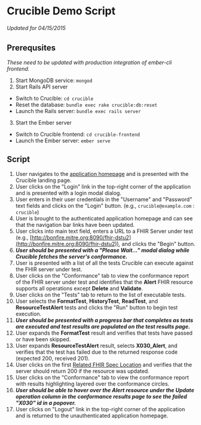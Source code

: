 # Crucible Demo Script
###### _Updated for 04/15/2015_

## Prerequsites
_These need to be updated with production integration of ember-cli frontend._

1. Start MongoDB service: ```mongod```
2. Start Rails API server
  - Switch to Crucible: ```cd crucible```
  - Reset the database: ```bundle exec rake crucible:db:reset```
  - Launch the Rails server: ```bundle exec rails server```
3. Start the Ember server
  - Switch to Crucible frontend: ```cd crucible-frontend```
  - Launch the Ember server: ```ember serve```

## Script
1. User navigates to the [application homepage](http://crucible-dev.mitre.org) and is presented with the Crucible landing page.
2. User clicks on the "Login" link in the top-right corner of the application and is presented with a login modal dialog.
3. User enters in their user credentials in the "Username" and "Password" text fields and clicks on the "Login" button. (e.g., ```crucible@example.com``` : ```crucible```)
4. User is brought to the authenticated application homepage and can see that the navigation bar links have been updated.
5. User clicks into main text field, enters a URL to a FHIR Server under test (e.g., [http://bonfire.mitre.org:8090/fhir-dstu2](http://bonfire.mitre.org:8090/fhir-dstu2)), and clicks the "Begin" button.
6. ***User should be presented with a "Please Wait..." modal dialog while Crucible fetches the server's conformance.***
7. User is presented with a list of all the tests Crucible can execute against the FHIR server under test.
8. User clicks on the "Conformance" tab to view the conformance report of the FHIR server under test and identifies that the **Alert** FHIR resource supports all operations except **Delete** and **Validate**.
9. User clicks on the "Tests" tab to return to the list of executable tests.
10. User selects the **FormatTest**, **HistoryTest**, **ReadTest**, and **ResourceTestAlert** tests and clicks the "Run" button to begin test execution.
11. ***User should be presented with a progress bar that completes as tests are executed and test results are populated on the test results page.***
12. User expands the **FormatTest** result and verifies that tests have passed or have been skipped.
13. User expands **ResourceTestAlert** result, selects **X030_Alert**, and verifies that the test has failed due to the returned response code (expected 200, received 201).
14. User clicks on the first [Related FHIR Spec Location](http://www.hl7.org/implement/standards/fhir/http.html#update) and verifies that the server should return 200 if the resource was updated.
15. User clicks on the "Conformance" tab to view the conformance report with results highlighting layered over the conformance circles.
16. ***User should be able to hover over the Alert resource under the Update operation column in the conformance results page to see the failed "X030" id in a popover.***
17. User clicks on "Logout" link in the top-right corner of the application and is returned to the unauthenticated application homepage.
